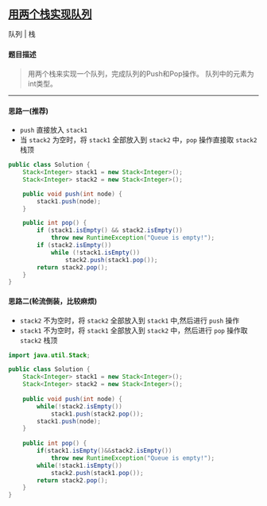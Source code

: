 ## [用两个栈实现队列](https://www.nowcoder.com/practice/54275ddae22f475981afa2244dd448c6)

<code style="color: var(--vscode-textPreformat-foreground); font-family: Menlo, Monaco, Consolas, &quot;Droid Sans Mono&quot;, &quot;Courier New&quot;, monospace, &quot;Droid Sans Fallback&quot;; font-size: 14px; line-height: 19px;">队列</code><span>&nbsp;</span>|<span>&nbsp;</span><code style="color: var(--vscode-textPreformat-foreground); font-family: Menlo, Monaco, Consolas, &quot;Droid Sans Mono&quot;, &quot;Courier New&quot;, monospace, &quot;Droid Sans Fallback&quot;; font-size: 14px; line-height: 19px;">栈</code>

#### 题目描述

> 用两个栈来实现一个队列，完成队列的Push和Pop操作。 队列中的元素为int类型。

-----
#### 思路一(推荐)
* `push` 直接放入 `stack1`
* 当 `stack2` 为空时，将 `stack1` 全部放入到 `stack2` 中，`pop` 操作直接取 `stack2` 栈顶
```java
public class Solution {
    Stack<Integer> stack1 = new Stack<Integer>();
    Stack<Integer> stack2 = new Stack<Integer>();

    public void push(int node) {
        stack1.push(node);
    }

    public int pop() {
        if (stack1.isEmpty() && stack2.isEmpty())
            throw new RuntimeException("Queue is empty!");
        if (stack2.isEmpty())
            while (!stack1.isEmpty())
                stack2.push(stack1.pop());
        return stack2.pop();
    }
}
```
#### 思路二(轮流倒装，比较麻烦)
* `stack2` 不为空时，将 `stack2` 全部放入到 `stack1` 中,然后进行 `push` 操作
* `stack1` 不为空时，将 `stack1` 全部放入到 `stack2` 中，然后进行 `pop` 操作取 `stack2` 栈顶
```java
import java.util.Stack;

public class Solution {
    Stack<Integer> stack1 = new Stack<Integer>();
    Stack<Integer> stack2 = new Stack<Integer>();
    
    public void push(int node) {
        while(!stack2.isEmpty())
            stack1.push(stack2.pop());
        stack1.push(node);
    }
    
    public int pop() {
        if(stack1.isEmpty()&&stack2.isEmpty())
            throw new RuntimeException("Queue is empty!");
        while(!stack1.isEmpty())
            stack2.push(stack1.pop());
        return stack2.pop();
    }
}
```